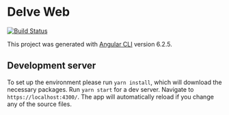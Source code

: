 # Delve Web
[![Build Status](http://rsptn.ddns.net:5551/job/delve-web/badge/icon)](http://rsptn.ddns.net:5551/job/delve-web/badge/icon)

This project was generated with [Angular CLI](https://github.com/angular/angular-cli) version 6.2.5.

## Development server

To set up the environment please run `yarn install`, which will download the necessary packages.
Run `yarn start` for a dev server. Navigate to `https://localhost:4300/`. The app will automatically reload if you change any of the source files.
